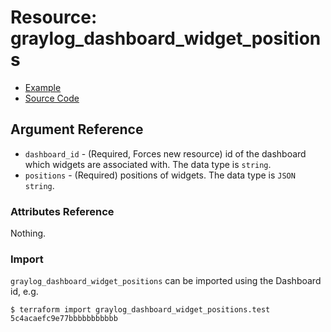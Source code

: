 # Resource: graylog_dashboard_widget_positions

* [Example](https://github.com/zahiar/terraform-provider-graylog/blob/master/examples/v0.12/dashboard.tf)
* [Source Code](https://github.com/zahiar/terraform-provider-graylog/blob/master/graylog/resource/dashboard/position/resource.go)

## Argument Reference

* `dashboard_id` - (Required, Forces new resource) id of the dashboard which widgets are associated with. The data type is `string`.
* `positions` - (Required) positions of widgets. The data type is `JSON string`.

### Attributes Reference

Nothing.

### Import

`graylog_dashboard_widget_positions` can be imported using the Dashboard id, e.g.

```console
$ terraform import graylog_dashboard_widget_positions.test 5c4acaefc9e77bbbbbbbbbbb
```
